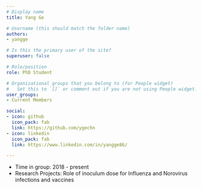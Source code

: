 ```yaml
---
# Display name
title: Yang Ge

# Username (this should match the folder name)
authors:
- yangge

# Is this the primary user of the site?
superuser: false

# Role/position
role: PhD Student

# Organizational groups that you belong to (for People widget)
#   Set this to `[]` or comment out if you are not using People widget.
user_groups:
- Current Members

social:
- icon: github
  icon_pack: fab
  link: https://github.com/ygechn
- icon: linkedin
  icon_pack: fab
  link: https://www.linkedin.com/in/yangge86/

---
```



* Time in group: 2018 - present
* Research Projects: Role of inoculum dose for Influenza and Norovirus infections and vaccines